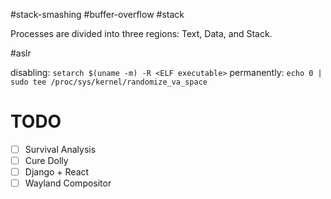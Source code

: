 #stack-smashing #buffer-overflow #stack

Processes are divided into three regions: Text, Data, and Stack.

#aslr

disabling: `setarch $(uname -m) -R <ELF executable>`
permanently: `echo 0 | sudo tee /proc/sys/kernel/randomize_va_space`


# TODO

- [ ] Survival Analysis
- [ ] Cure Dolly
- [ ] Django + React
- [ ] Wayland Compositor